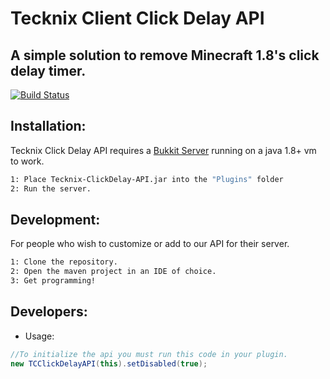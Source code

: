 # Tecknix Client Click Delay API
## A simple solution to remove Minecraft 1.8's click delay timer.

[![Build Status](https://travis-ci.org/joemccann/dillinger.svg?branch=master)](https://travis-ci.org/joemccann/dillinger)

## Installation:

Tecknix Click Delay API requires a [Bukkit Server](https://getbukkit.org/) running on a java 1.8+ vm to work.

```sh
1: Place Tecknix-ClickDelay-API.jar into the "Plugins" folder
2: Run the server.
```

## Development:

For people who wish to customize or add to our API for their server.
```sh
1: Clone the repository.
2: Open the maven project in an IDE of choice.
3: Get programming!
```

## Developers:

- Usage:
```java
//To initialize the api you must run this code in your plugin.
new TCClickDelayAPI(this).setDisabled(true);
```


